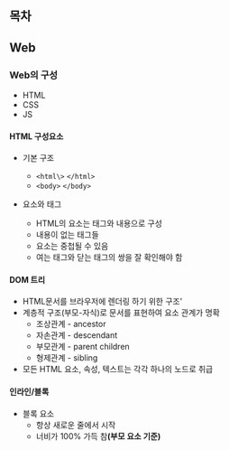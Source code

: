 ## 목차

## Web

### Web의 구성

- HTML
- CSS
- JS

#### HTML 구성요소

- 기본 구조
    - `<html\>` `</html>`
    - `<body>` `</body>`

- 요소와 태그
    - HTML의 요소는 태그와 내용으로 구성
    - 내용이 없는 태그들
    - 요소는 중첩될 수 있음
    - 여는 태그와 닫는 태그의 쌍을 잘 확인해야 함

#### DOM 트리

- HTML문서를 브라우저에 렌더링 하기 위한 구조'
- 계층적 구조(부모-자식)로 문서를 표현하여 요소 관계가 명확
    - 조상관계 - ancestor
    - 자손관계 - descendant
    - 부모관계 - parent children
    - 형제관계 - sibling
- 모든 HTML 요소, 속성, 텍스트는 각각 하나의 노드로 취급

#### 인라인/블록

- 블록 요소
    - 항상 새로운 줄에서 시작
    - 너비가 100% 가득 참<b>(부모 요소 기준)</b>
    